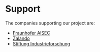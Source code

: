 # Support

The companies supporting our project are:
- [Fraunhofer AISEC](https://www.aisec.fraunhofer.de/)
- [Zalando](https://www.zalando.de/)
- [Stiftung Industrieforschung](https://www.stiftung-industrieforschung.de/)
